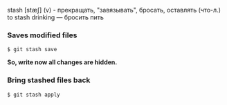 stash [stæʃ] (v) - прекращать, "завязывать", бросать, оставлять (что-л.)
to stash drinking — бросить пить

### Saves modified files
```
$ git stash save
```
**So, write now all changes are hidden.**

### Bring stashed files back

```
$ git stash apply
```

